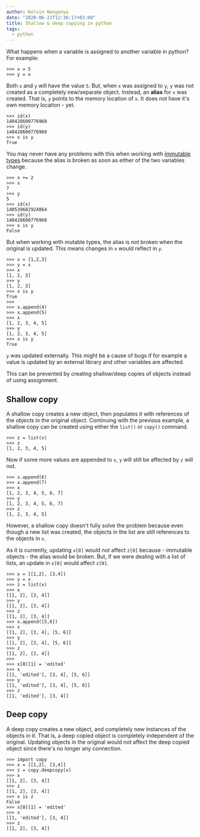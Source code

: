 ```yaml
---
author: Kelvin Wangonya
date: "2020-06-21T12:36:17+03:00"
title: Shallow & deep copying in python
tags:
  - python
---
```


What happens when a variable is assigned to another variable in python?
For example:

```shell
>>> x = 5
>>> y = x
```

Both `x` and `y` will have the value
`5`. But, when `x` was assigned to `y`,
`y` was not created as a completely new/separate object.
Instead, an **alias** for `x` was created. That is,
`y` points to the memory location of `x`. It does
not have it\'s own memory location - yet.

```shell
>>> id(x)
140428600776960
>>> id(y)
140428600776960
>>> x is y
True
```

You may never have any problems with this when working with [immutable
types](https://stackoverflow.com/a/23715872) because the alias is broken
as soon as either of the two variables change.

```shell
>>> x += 2
>>> x
7
>>> y
5
>>> id(x)
140539682924864
>>> id(y)
140428600776960
>>> x is y
False
```

But when working with mutable types, the alias is not broken when the
original is updated. This means changes in `x` would reflect
in `y`.

```shell
>>> x = [1,2,3]
>>> y = x
>>> x
[1, 2, 3]
>>> y
[1, 2, 3]
>>> x is y
True
>>>
>>> x.append(4)
>>> x.append(5)
>>> x
[1, 2, 3, 4, 5]
>>> y
[1, 2, 3, 4, 5]
>>> x is y
True
```

`y` was updated externally. This might be a cause of bugs if
for example a value is updated by an external library and other
variables are affected.

This can be prevented by creating shallow/deep copies of objects instead
of using assignment.

## Shallow copy

A shallow copy creates a new object, then populates it with references
of the _objects_ in the original object. Continuing with the previous
example, a shallow copy can be created using either the
`list()` or `copy()` command.

```shell
>>> z = list(x)
>>> z
[1, 2, 3, 4, 5]
```

Now if some more values are appended to `x`, `y`
will still be affected by `z` will not.

```shell
>>> x.append(6)
>>> x.append(7)
>>> x
[1, 2, 3, 4, 5, 6, 7]
>>> y
[1, 2, 3, 4, 5, 6, 7]
>>> z
[1, 2, 3, 4, 5]
```

However, a shallow copy doesn\'t fully solve the problem because even
though a new list was created, the objects in the list are still
references to the objects in `x`.

As it is currently, updating `x[0]` would not affect
`z[0]` because - immutable objects - the alias would be
broken. But, if we were dealing with a list of lists, an update in
`x[0]` would affect `z[0]`.

```shell
>>> x = [[1,2], [3,4]]
>>> y = x
>>> z = list(x)
>>> x
[[1, 2], [3, 4]]
>>> y
[[1, 2], [3, 4]]
>>> z
[[1, 2], [3, 4]]
>>> x.append([5,6])
>>> x
[[1, 2], [3, 4], [5, 6]]
>>> y
[[1, 2], [3, 4], [5, 6]]
>>> z
[[1, 2], [3, 4]]
>>>
>>> x[0][1] = 'edited'
>>> x
[[1, 'edited'], [3, 4], [5, 6]]
>>> y
[[1, 'edited'], [3, 4], [5, 6]]
>>> z
[[1, 'edited'], [3, 4]]
```

## Deep copy

A deep copy creates a new object, and completely new instances of the
objects in it. That is, a deep copied object is completely independent
of the original. Updating objects in the original would not affect the
deep copied object since there\'s no longer any connection.

```shell
>>> import copy
>>> x = [[1,2], [3,4]]
>>> z = copy.deepcopy(x)
>>> x
[[1, 2], [3, 4]]
>>> z
[[1, 2], [3, 4]]
>>> x is z
False
>>> x[0][1] = 'edited'
>>> x
[[1, 'edited'], [3, 4]]
>>> z
[[1, 2], [3, 4]]
```
